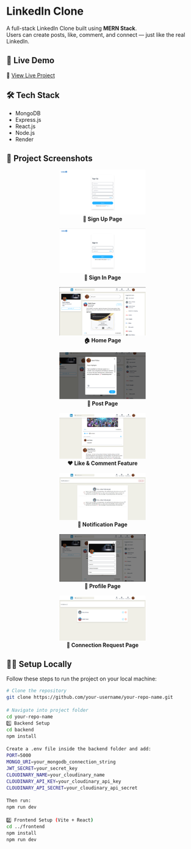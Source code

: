 # LinkedIn Clone

A full-stack LinkedIn Clone built using **MERN Stack**.  
Users can create posts, like, comment, and connect — just like the real LinkedIn.

## 🚀 Live Demo
🔗 [View Live Project](https://linkedin-frontend-m27s.onrender.com)

## 🛠️ Tech Stack
- MongoDB
- Express.js
- React.js
- Node.js
- Render

## 📸 Project Screenshots  

<p align="center">
  <img src="./LinkedIn_Screenshots/sign up page.png" width="45%" />
  <br/><b>📝 Sign Up Page</b>
  <br/><br/>

  <img src="./LinkedIn_Screenshots/sing in.png" width="45%" />
  <br/><b>🔑 Sign In Page</b>
  <br/><br/>

  <img src="./LinkedIn_Screenshots/home page.png" width="45%" />
  <br/><b>🏠 Home Page</b>
  <br/><br/>

  <img src="./LinkedIn_Screenshots/post page.png" width="45%" />
  <br/><b>🧾 Post Page</b>
  <br/><br/>

  <img src="./LinkedIn_Screenshots/like & comment.png" width="45%" />
  <br/><b>❤️ Like & Comment Feature</b>
  <br/><br/>

  <img src="./LinkedIn_Screenshots/notification.jpeg" width="45%" />
  <br/><b>🔔 Notification Page</b>
  <br/><br/>

  <img src="./LinkedIn_Screenshots/profile page.png" width="45%" />
  <br/><b>👤 Profile Page</b>
  <br/><br/>

  <img src="./LinkedIn_Screenshots/connect req page.png" width="45%" />
  <br/><b>🤝 Connection Request Page</b>
</p>


## 🧑‍💻 Setup Locally

Follow these steps to run the project on your local machine:

```bash
# Clone the repository
git clone https://github.com/your-username/your-repo-name.git

# Navigate into project folder
cd your-repo-name
1️⃣ Backend Setup
cd backend
npm install

Create a .env file inside the backend folder and add:
PORT=5000
MONGO_URI=your_mongodb_connection_string
JWT_SECRET=your_secret_key
CLOUDINARY_NAME=your_cloudinary_name
CLOUDINARY_API_KEY=your_cloudinary_api_key
CLOUDINARY_API_SECRET=your_cloudinary_api_secret

Then run:
npm run dev

2️⃣ Frontend Setup (Vite + React)
cd ../frontend
npm install
npm run dev
